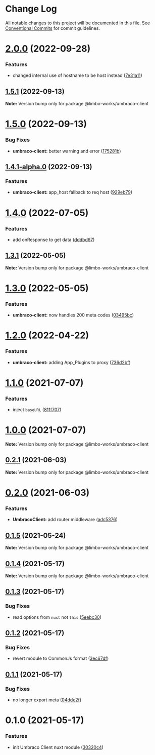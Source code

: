 # Change Log

All notable changes to this project will be documented in this file.
See [Conventional Commits](https://conventionalcommits.org) for commit guidelines.

# [2.0.0](https://github.com/limbo-works/limbo-frontend/compare/@limbo-works/umbraco-client@1.5.1...@limbo-works/umbraco-client@2.0.0) (2022-09-28)


### Features

* changed internal use of hostname to be host instead ([7e31a11](https://github.com/limbo-works/limbo-frontend/commit/7e31a1160fcae47f9c2d558df95b41a15a1714a2))





## [1.5.1](https://github.com/limbo-works/limbo-frontend/compare/@limbo-works/umbraco-client@1.5.0...@limbo-works/umbraco-client@1.5.1) (2022-09-13)

**Note:** Version bump only for package @limbo-works/umbraco-client





# [1.5.0](https://github.com/limbo-works/limbo-frontend/compare/@limbo-works/umbraco-client@1.4.1-alpha.0...@limbo-works/umbraco-client@1.5.0) (2022-09-13)


### Bug Fixes

* **umbraco-client:** better warning and error ([175281b](https://github.com/limbo-works/limbo-frontend/commit/175281bbb922c2e9836cff42cac4c8fbc11606b8))





## [1.4.1-alpha.0](https://github.com/limbo-works/limbo-frontend/compare/@limbo-works/umbraco-client@1.4.0...@limbo-works/umbraco-client@1.4.1-alpha.0) (2022-09-13)


### Features

* **umbraco-client:** app_host fallback to req host ([929eb79](https://github.com/limbo-works/limbo-frontend/commit/929eb796d58b5f1f26c6112d72839bbf92cd414f))





# [1.4.0](https://github.com/limbo-works/limbo-frontend/compare/@limbo-works/umbraco-client@1.3.1...@limbo-works/umbraco-client@1.4.0) (2022-07-05)


### Features

* add onResponse to get data ([dddbd67](https://github.com/limbo-works/limbo-frontend/commit/dddbd67f658dee6d74a9d66d00de8b79c343e152))





## [1.3.1](https://github.com/limbo-works/limbo-frontend/compare/@limbo-works/umbraco-client@1.3.0...@limbo-works/umbraco-client@1.3.1) (2022-05-05)

**Note:** Version bump only for package @limbo-works/umbraco-client





# [1.3.0](https://github.com/limbo-works/limbo-frontend/compare/@limbo-works/umbraco-client@1.2.0...@limbo-works/umbraco-client@1.3.0) (2022-05-05)


### Features

* **umbraco-client:** now handles 200 meta codes ([03495bc](https://github.com/limbo-works/limbo-frontend/commit/03495bc60af3ea13841a52b3b8508b004a726526))





# [1.2.0](https://github.com/limbo-works/limbo-frontend/compare/@limbo-works/umbraco-client@1.1.0...@limbo-works/umbraco-client@1.2.0) (2022-04-22)


### Features

* **umbraco-client:** adding App_Plugins to proxy ([736d2bf](https://github.com/limbo-works/limbo-frontend/commit/736d2bf4c89cf32061519802dcc3ee624048454a))





# [1.1.0](https://github.com/limbo-works/limbo-frontend/compare/@limbo-works/umbraco-client@1.0.0...@limbo-works/umbraco-client@1.1.0) (2021-07-07)


### Features

* inject `baseURL` ([811f707](https://github.com/limbo-works/limbo-frontend/commit/811f7079f5223304a9dead14864cfc2910d236de))





# [1.0.0](https://github.com/limbo-works/limbo-frontend/compare/@limbo-works/umbraco-client@0.2.1...@limbo-works/umbraco-client@1.0.0) (2021-07-07)

**Note:** Version bump only for package @limbo-works/umbraco-client





## [0.2.1](https://github.com/limbo-works/limbo-frontend/compare/@limbo-works/umbraco-client@0.2.0...@limbo-works/umbraco-client@0.2.1) (2021-06-03)

**Note:** Version bump only for package @limbo-works/umbraco-client





# [0.2.0](https://github.com/limbo-works/limbo-frontend/compare/@limbo-works/umbraco-client@0.1.5...@limbo-works/umbraco-client@0.2.0) (2021-06-03)


### Features

* **UmbracoClient:** add router middleware ([adc5376](https://github.com/limbo-works/limbo-frontend/commit/adc5376e7402258056701676e5996201894f9a2b))





## [0.1.5](https://github.com/limbo-works/limbo-frontend/compare/@limbo-works/umbraco-client@0.1.4...@limbo-works/umbraco-client@0.1.5) (2021-05-24)

**Note:** Version bump only for package @limbo-works/umbraco-client





## [0.1.4](https://github.com/limbo-works/limbo-frontend/compare/@limbo-works/umbraco-client@0.1.3...@limbo-works/umbraco-client@0.1.4) (2021-05-17)

**Note:** Version bump only for package @limbo-works/umbraco-client





## [0.1.3](https://github.com/limbo-works/limbo-frontend/compare/@limbo-works/umbraco-client@0.1.2...@limbo-works/umbraco-client@0.1.3) (2021-05-17)


### Bug Fixes

* read options from `nuxt` not `this` ([5eebc30](https://github.com/limbo-works/limbo-frontend/commit/5eebc3094e55dff2cbf8f0c750942ab4ff172834))





## [0.1.2](https://github.com/limbo-works/limbo-frontend/compare/@limbo-works/umbraco-client@0.1.1...@limbo-works/umbraco-client@0.1.2) (2021-05-17)


### Bug Fixes

* revert module to CommonJs format ([3ec67df](https://github.com/limbo-works/limbo-frontend/commit/3ec67df12c447068f1815d7e61259cac3184720d))





## [0.1.1](https://github.com/limbo-works/limbo-frontend/compare/@limbo-works/umbraco-client@0.1.0...@limbo-works/umbraco-client@0.1.1) (2021-05-17)


### Bug Fixes

* no longer export meta ([04dde2f](https://github.com/limbo-works/limbo-frontend/commit/04dde2fd94c19f7d1c87fe09e7bb237d380cdb61))





# 0.1.0 (2021-05-17)


### Features

* init Umbraco Client nuxt module ([30320c4](https://github.com/limbo-works/limbo-frontend/commit/30320c4d836168c3fa0cd7cac32ae5d2782bb52c))
